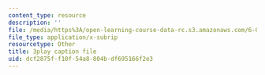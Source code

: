 ```yaml
---
content_type: resource
description: ''
file: /media/https%3A/open-learning-course-data-rc.s3.amazonaws.com/6-034-artificial-intelligence-fall-2010/dcf2875ff10f54a8804bdf695166f2e3_PwhiWxHK8o.vtt
file_type: application/x-subrip
resourcetype: Other
title: 3play caption file
uid: dcf2875f-f10f-54a8-804b-df695166f2e3
---
```

